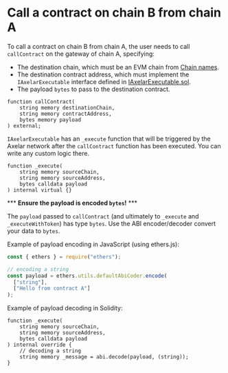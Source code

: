 # Call a contract on chain B from chain A

To call a contract on chain B from chain A, the user needs to call `callContract` on the gateway of chain A, specifying:

- The destination chain, which must be an EVM chain from [Chain names](./chain-names).
- The destination contract address, which must implement the `IAxelarExecutable` interface defined in [IAxelarExecutable.sol](https://github.com/axelarnetwork/axelar-cgp-solidity/blob/main/contracts/interfaces/IAxelarExecutable.sol).
- The payload `bytes` to pass to the destination contract.

```solidity
function callContract(
    string memory destinationChain,
    string memory contractAddress,
    bytes memory payload
) external;
```

`IAxelarExecutable` has an `_execute` function that will be triggered by the Axelar network after the `callContract` function has been executed. You can write any custom logic there.

```solidity
function _execute(
    string memory sourceChain,
    string memory sourceAddress,
    bytes calldata payload
) internal virtual {}
```

\*\*\* **Ensure the payload is encoded `bytes`!** \*\*\*

The `payload` passed to `callContract` (and ultimately to `_execute` and `_executeWithToken`) has type `bytes`. Use the ABI encoder/decoder convert your data to `bytes`.

Example of payload encoding in JavaScript (using ethers.js):

```jsx
const { ethers } = require("ethers");

// encoding a string
const payload = ethers.utils.defaultAbiCoder.encode(
  ["string"],
  ["Hello from contract A"]
);
```

Example of payload decoding in Solidity:

```solidity
function _execute(
    string memory sourceChain,
    string memory sourceAddress,
    bytes calldata payload
) internal override {
    // decoding a string
    string memory _message = abi.decode(payload, (string));
}
```
